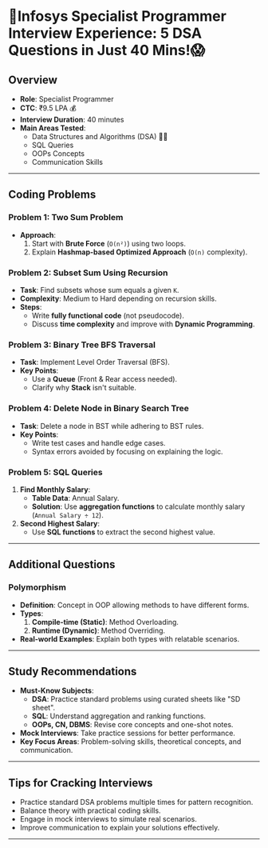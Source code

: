 # 🚨Infosys Specialist Programmer Interview Experience: 5 DSA Questions in Just 40 Mins!😱  

## Overview  
- **Role**: Specialist Programmer  
- **CTC**: ₹9.5 LPA 💰  
- **Interview Duration**: 40 minutes  
- **Main Areas Tested**:  
  - Data Structures and Algorithms (DSA) 🧑‍💻  
  - SQL Queries  
  - OOPs Concepts  
  - Communication Skills  

---

## Coding Problems  
### Problem 1: Two Sum Problem  
- **Approach**:  
  1. Start with **Brute Force** (`O(n²)`) using two loops.  
  2. Explain **Hashmap-based Optimized Approach** (`O(n)` complexity).  

### Problem 2: Subset Sum Using Recursion  
- **Task**: Find subsets whose sum equals a given `K`.  
- **Complexity**: Medium to Hard depending on recursion skills.  
- **Steps**:  
  - Write **fully functional code** (not pseudocode).  
  - Discuss **time complexity** and improve with **Dynamic Programming**.  

### Problem 3: Binary Tree BFS Traversal  
- **Task**: Implement Level Order Traversal (BFS).  
- **Key Points**:  
  - Use a **Queue** (Front & Rear access needed).  
  - Clarify why **Stack** isn't suitable.  

### Problem 4: Delete Node in Binary Search Tree  
- **Task**: Delete a node in BST while adhering to BST rules.  
- **Key Points**:  
  - Write test cases and handle edge cases.  
  - Syntax errors avoided by focusing on explaining the logic.  

### Problem 5: SQL Queries  
1. **Find Monthly Salary**:  
   - **Table Data**: Annual Salary.  
   - **Solution**: Use **aggregation functions** to calculate monthly salary (`Annual Salary ÷ 12`).  
2. **Second Highest Salary**:  
   - Use **SQL functions** to extract the second highest value.  

---

## Additional Questions  
### Polymorphism  
- **Definition**: Concept in OOP allowing methods to have different forms.  
- **Types**:  
  1. **Compile-time (Static)**: Method Overloading.  
  2. **Runtime (Dynamic)**: Method Overriding.  
- **Real-world Examples**: Explain both types with relatable scenarios.  

---

## Study Recommendations  
- **Must-Know Subjects**:  
  - **DSA**: Practice standard problems using curated sheets like "SD sheet".  
  - **SQL**: Understand aggregation and ranking functions.  
  - **OOPs, CN, DBMS**: Revise core concepts and one-shot notes.  
- **Mock Interviews**: Take practice sessions for better performance.  
- **Key Focus Areas**: Problem-solving skills, theoretical concepts, and communication.  

---

## Tips for Cracking Interviews  
- Practice standard DSA problems multiple times for pattern recognition.  
- Balance theory with practical coding skills.  
- Engage in mock interviews to simulate real scenarios.  
- Improve communication to explain your solutions effectively.  

---
